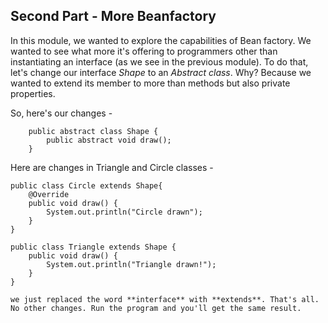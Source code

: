 ## Second Part - More Beanfactory

In this module, we wanted to explore the capabilities of Bean factory. We wanted to see what more it's offering to programmers other than instantiating an interface (as we see in the previous module).
To do that, let's change our interface *Shape* to an *Abstract class*. Why? Because we wanted to extend its member to more than methods but also private properties.

So, here's our changes -

```
    public abstract class Shape {
        public abstract void draw();
    }

```
Here are changes in Triangle and Circle classes -
```
public class Circle extends Shape{
    @Override
    public void draw() {
        System.out.println("Circle drawn");
    }
}
```
    public class Triangle extends Shape {
        public void draw() {
            System.out.println("Triangle drawn!");
        }
    }
```
we just replaced the word **interface** with **extends**. That's all.
No other changes. Run the program and you'll get the same result.
